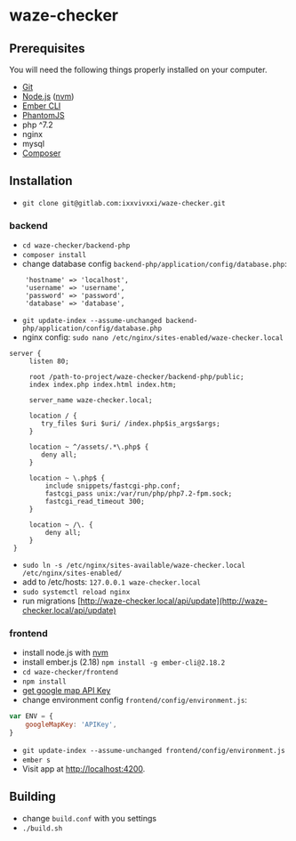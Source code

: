 # waze-checker

## Prerequisites

You will need the following things properly installed on your computer.

* [Git](https://git-scm.com/)
* [Node.js](https://nodejs.org/) ([nvm](https://github.com/creationix/nvm))
* [Ember CLI](https://ember-cli.com/)
* [PhantomJS](http://phantomjs.org/)
* php ^7.2
* nginx
* mysql
* [Composer](https://getcomposer.org/)

## Installation

* `git clone git@gitlab.com:ixxvivxxi/waze-checker.git`
### backend
* `cd waze-checker/backend-php`
* `composer install`
* change database config `backend-php/application/config/database.php`:
```
	'hostname' => 'localhost',
	'username' => 'username',
	'password' => 'password',
	'database' => 'database',
```
* `git update-index --assume-unchanged backend-php/application/config/database.php`
* nginx config: 
`sudo nano /etc/nginx/sites-enabled/waze-checker.local`
```
server {
     listen 80;

     root /path-to-project/waze-checker/backend-php/public;
     index index.php index.html index.htm;

     server_name waze-checker.local;

     location / {
        try_files $uri $uri/ /index.php$is_args$args;
     }

     location ~ ^/assets/.*\.php$ {
        deny all;
     }

     location ~ \.php$ {
         include snippets/fastcgi-php.conf;
         fastcgi_pass unix:/var/run/php/php7.2-fpm.sock;
         fastcgi_read_timeout 300;
     }

     location ~ /\. {
         deny all;
     }
 }
 ```
* `sudo ln -s /etc/nginx/sites-available/waze-checker.local /etc/nginx/sites-enabled/`
* add to /etc/hosts: `127.0.0.1 waze-checker.local`
* `sudo systemctl reload nginx`
* run migrations [http://waze-checker.local/api/update](http://waze-checker.local/api/update)

### frontend
* install node.js with [nvm](https://github.com/creationix/nvm)
* install ember.js (2.18) `npm install -g ember-cli@2.18.2`
* `cd waze-checker/frontend`
* `npm install`
* [get google map API Key](https://developers.google.com/maps/documentation/javascript/get-api-key) 
* change environment config `frontend/config/environment.js`:
```javascript
var ENV = {
    googleMapKey: 'APIKey',
}
```
* `git update-index --assume-unchanged frontend/config/environment.js`
* `ember s`
* Visit app at [http://localhost:4200](http://localhost:4200).

## Building
* change `build.conf` with you settings
* `./build.sh`
